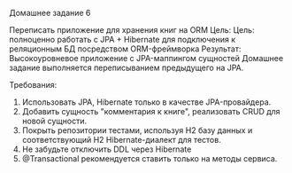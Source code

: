 Домашнее задание 6

Переписать приложение для хранения книг на ORM
Цель: Цель: полноценно работать с JPA + Hibernate для подключения к реляционным БД посредством ORM-фреймворка Результат: Высокоуровневое приложение с JPA-маппингом сущностей
Домашнее задание выполняется переписыванием предыдущего на JPA.

Требования:
1. Использовать JPA, Hibernate только в качестве JPA-провайдера.
2. Добавить сущность "комментария к книге", реализовать CRUD для новой сущности.
3. Покрыть репозитории тестами, используя H2 базу данных и соответствующий H2 Hibernate-диалект для тестов.
4. Не забудьте отключить DDL через Hibernate
5. @Transactional рекомендуется ставить только на методы сервиса.